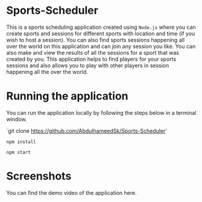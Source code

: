 # Sports-Scheduler

This is a sports scheduling application created using `Node.js` where you can create sports and sessions for different sports with location and time (if you wish to host a session). You can also find sports sessions happening all over the world on this application and can join any session you like. You can also make and view the results of all the sessions for a sport that was created by you. This application helps to find players for your sports sessions and also allows you to play with other players in session happening all the over the world.

# Running the application

You can run the application locally by following the steps below in a terminal window.

`git clone https://github.com/AbdulhameedSk/Sports-Scheduler'

`npm install`

`npm start`

# Screenshots

You can find the demo video of the application here.
